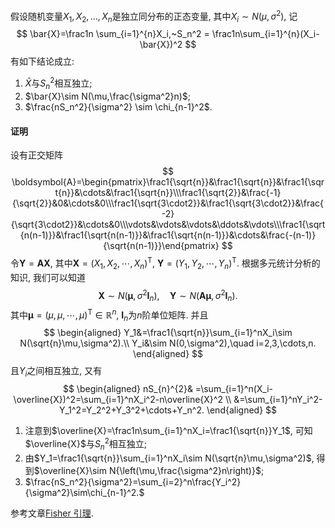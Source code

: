 假设随机变量$X_1, X_2, ..., X_n$是独立同分布的正态变量, 其中$X_i \sim N(\mu,\sigma^2)$, 记
$$
\bar{X}=\frac1n \sum_{i=1}^{n}X_i,~S_n^2 = \frac1n\sum_{i=1}^{n}(X_i-\bar{X})^2
$$
有如下结论成立:
1. $\bar{X}$与$S_n^2$相互独立;
2. $\bar{X}\sim N(\mu,\frac{\sigma^2}n)$;
3. $\frac{nS_n^2}{\sigma^2} \sim \chi_{n-1}^2$.

#### 证明
设有正交矩阵
$$
\boldsymbol{A}=\begin{pmatrix}\frac1{\sqrt{n}}&\frac1{\sqrt{n}}&\frac1{\sqrt{n}}&\cdots&\frac1{\sqrt{n}}\\\frac1{\sqrt{2}}&\frac{-1}{\sqrt{2}}&0&\cdots&0\\\frac1{\sqrt{3\cdot2}}&\frac1{\sqrt{3\cdot2}}&\frac{-2}{\sqrt{3\cdot2}}&\cdots&0\\\vdots&\vdots&\vdots&\ddots&\vdots\\\frac1{\sqrt{n(n-1)}}&\frac1{\sqrt{n(n-1)}}&\frac1{\sqrt{n(n-1)}}&\cdots&\frac{-(n-1)}{\sqrt{n(n-1)}}\end{pmatrix}
$$
令$\mathbf{Y} = \mathbf{AX}$, 其中$\boldsymbol{X}=(X_1,X_2,\cdots,X_n)^\mathrm{T}$, $\boldsymbol{Y}=(Y_1,Y_2,\cdots,Y_n)^\mathrm{T}$. 根据多元统计分析的知识, 我们可以知道
$$
\boldsymbol{X}\sim N(\boldsymbol{\mu},\sigma^2\boldsymbol{I}_n),\quad\boldsymbol{Y}\sim N(\boldsymbol{A}\boldsymbol{\mu},\sigma^2\boldsymbol{I}_n).
$$
其中$\boldsymbol{\mu}=(\mu,\mu,\cdots,\mu)^\mathrm{T}\in\mathbb{R}^n,~\boldsymbol{I}_n$为$n$阶单位矩阵. 并且
$$
\begin{aligned}
Y_1&=\frac1{\sqrt{n}}\sum_{i=1}^nX_i\sim N(\sqrt{n}\mu,\sigma^2).\\
Y_i&\sim N(0,\sigma^2),\quad i=2,3,\cdots,n.
\end{aligned}
$$
且$Y_i$之间相互独立, 又有
$$
\begin{aligned}
nS_{n}^{2}& =\sum_{i=1}^n(X_i-\overline{X})^2=\sum_{i=1}^nX_i^2-n\overline{X}^2  \\
&=\sum_{i=1}^nY_i^2-Y_1^2=Y_2^2+Y_3^2+\cdots+Y_n^2.
\end{aligned}
$$

1. 注意到$\overline{X}=\frac1n\sum_{i=1}^nX_i=\frac1{\sqrt{n}}Y_1$, 可知$\overline{X}$与$S_n^2$相互独立; 
2. 由$Y_1=\frac1{\sqrt{n}}\sum_{i=1}^nX_i\sim N(\sqrt{n}\mu,\sigma^2)$, 得到$\overline{X}\sim N{\left(\mu,\frac{\sigma^2}n\right)}$;
3. $\frac{nS_n^2}{\sigma^2}=\sum_{i=2}^n\frac{Y_i^2}{\sigma^2}\sim\chi_{n-1}^2.$

参考文章[Fisher 引理](https://math.fandom.com/zh/wiki/Fisher_%E5%BC%95%E7%90%86).
